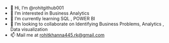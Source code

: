 - 👋 Hi, I’m @rohitgithub001
- 👀 I’m interested in Business Analytics
- 🌱 I’m currently learning SQL , POWER BI
- 💞️ I’m looking to collaborate on Identifying Business Problems, Analytics , Data visualization
- 📫 Mail me at rohitkhanna445.rk@gmail.com

<!---
rohitgithub001/rohitgithub001 is a ✨ special ✨ repository because its `README.md` (this file) appears on your GitHub profile.
You can click the Preview link to take a look at your changes.
--->
